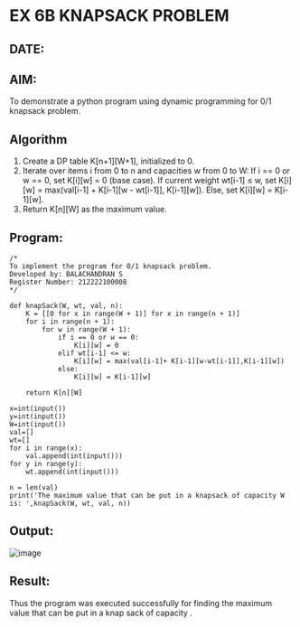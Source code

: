 # EX 6B KNAPSACK PROBLEM
## DATE:
## AIM:
To demonstrate a python program using dynamic programming for 0/1 knapsack problem.

## Algorithm
1. Create a DP table K[n+1][W+1], initialized to 0.
2. Iterate over items i from 0 to n and capacities w from 0 to W:
        If i == 0 or w == 0, set K[i][w] = 0 (base case).
        If current weight wt[i-1] ≤ w, set K[i][w] = max(val[i-1] + K[i-1][w - wt[i-1]], K[i-1][w]).
        Else, set K[i][w] = K[i-1][w].
3. Return K[n][W] as the maximum value.   

## Program:
```
/*
To implement the program for 0/1 knapsack problem.
Developed by: BALACHANDRAN S
Register Number: 212222100008
*/
```
```
def knapSack(W, wt, val, n):
    K = [[0 for x in range(W + 1)] for x in range(n + 1)]
    for i in range(n + 1):
        for w in range(W + 1):
            if i == 0 or w == 0:
                K[i][w] = 0
            elif wt[i-1] <= w:
                K[i][w] = max(val[i-1]+ K[i-1][w-wt[i-1]],K[i-1][w])
            else:
                K[i][w] = K[i-1][w]
 
    return K[n][W]

x=int(input())
y=int(input())
W=int(input())
val=[]
wt=[]
for i in range(x):
    val.append(int(input()))
for y in range(y):
    wt.append(int(input()))

n = len(val)
print('The maximum value that can be put in a knapsack of capacity W is: ',knapSack(W, wt, val, n))
```
## Output:

![image](https://github.com/user-attachments/assets/0a58c7cd-7408-4cf7-b4b2-7f6d5aa1f143)

## Result:
Thus the program was executed successfully for finding the maximum value that can be put in a knap sack of capacity .

